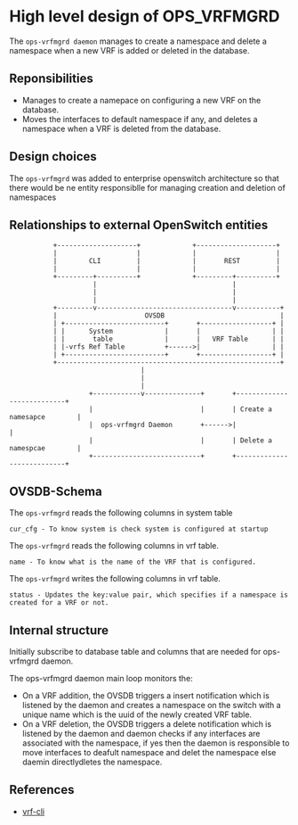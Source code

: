 High level design of OPS_VRFMGRD
============================
The `ops-vrfmgrd daemon` manages to create a namespace and delete a namespace when a new VRF is added or deleted in the database.

Reponsibilities
---------------
- Manages to create a namepace on configuring a new VRF on the database.
- Moves the interfaces to default namespace if any, and deletes a namespace when a VRF is deleted from the database.

Design choices
--------------
The `ops-vrfmgrd` was added to enterprise openswitch architecture so that there would be ne entity responsiblle for managing creation and deletion of namespaces

Relationships to external OpenSwitch entities
---------------------------------------------

               +--------------------+             +--------------------+
               |                    |             |                    |
               |        CLI         |             |       REST         |
               |                    |             |                    |
               +---------+----------+             +---------+----------+
                         |                                  |
                         |                                  |
                         |                                  |
               +---------v----------------------------------v-----------+
               |                      OVSDB                             |
               | +-------------------------+       +------------------+ |
               | |      System             |       |                  | |
               | |       table             |       |   VRF Table      | |
               | |-vrfs Ref Table          +------>|                  | |
               | +-------------------------+       +------------------+ |
               +--------------------------------------------------------+
                                     |
                                     |
                                     |
                        +------------v--------------+       +---------------------------+
                        |                           |       | Create a namesapce        |
                        |  ops-vrfmgrd Daemon       +------>|                           |
                        |                           |       | Delete a namespcae        |
                        +---------------------------+       +---------------------------+

OVSDB-Schema
------------
The `ops-vrfmgrd` reads the following columns in system table
```
cur_cfg - To know system is check system is configured at startup
```

The `ops-vrfmgrd` reads the following columns in vrf table.
```
name - To know what is the name of the VRF that is configured.
```

The `ops-vrfmgrd` writes the following columns in vrf table.
```
status - Updates the key:value pair, which specifies if a namespace is created for a VRF or not.
```

Internal structure
------------------
Initially subscribe to database table and columns that are needed for ops-vrfmgrd daemon.

The ops-vrfmgrd daemon main loop monitors  the:

* On a VRF addition, the OVSDB triggers a insert notification which is listened by the daemon and creates a namespace on the switch with a unique name which is the uuid of the newly created VRF table.
* On a VRF deletion, the OVSDB triggers a delete notification which is listened by the daemon and daemon checks if any interfaces are associated with the namespace, if yes then the daemon is responsible to move interfaces to deafult namespace and delet the namespace else daemin directlydletes the namespace.


References
----------
* [vrf-cli](/documents/user/vrf-cli)
